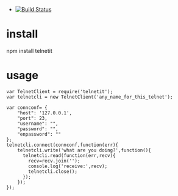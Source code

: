 - [![Build Status](https://travis-ci.org/sxyizhiren/telnetit.png?branch=master)](https://travis-ci.org/sxyizhiren/telnetit)

# install
npm install telnetit

# usage
```
var TelnetClient = require('telnetit');
var telnetcli = new TelnetClient('any_name_for_this_telnet');

var connconf= {
    "host": '127.0.0.1',
    "port": 23,
    "username": "",
    "password": "",
    "enpassword": ""
};
telnetcli.connect(connconf,function(err){
	telnetcli.write('what are you doing?',function(){
	  telnetcli.read(function(err,recv){
		recv=recv.join('');
		console.log('receive:',recv);
		telnetcli.close();
	  });
	});
});

```